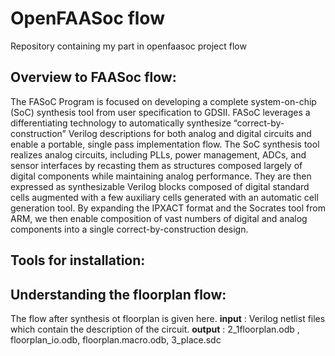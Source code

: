 # OpenFAASoc flow
Repository containing my part in openfaasoc project flow


## Overview to FAASoc flow:
The FASoC Program is focused on developing a complete system-on-chip (SoC) synthesis tool from user specification to GDSII. FASoC leverages a differentiating technology to automatically synthesize “correct-by-construction” Verilog descriptions for both analog and digital circuits and enable a portable, single pass implementation flow. The SoC synthesis tool realizes analog circuits, including PLLs, power management, ADCs, and sensor interfaces by recasting them as structures composed largely of digital components while maintaining analog performance. They are then expressed as synthesizable Verilog blocks composed of digital standard cells augmented with a few auxiliary cells generated with an automatic cell generation tool. By expanding the IPXACT format and the Socrates tool from ARM, we then enable composition of vast numbers of digital and analog components into a single correct-by-construction design. 


## Tools for installation:


## Understanding the floorplan flow:
  The flow after synthesis ot floorplan is given here.
<b>input</b> : Verilog netlist files which contain the description of the circuit.
<b>output</b> : 2_1floorplan.odb , floorplan_io.odb, floorplan.macro.odb, 3_place.sdc
